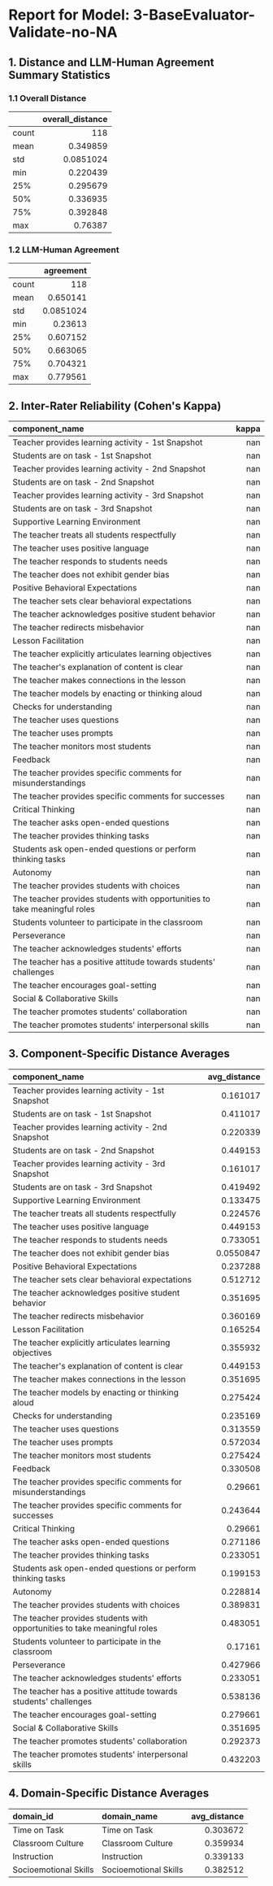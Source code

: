 # Report for Model: **3-BaseEvaluator-Validate-no-NA**

## 1. Distance and LLM-Human Agreement Summary Statistics

### 1.1 Overall Distance

|       |   overall_distance |
|:------|-------------------:|
| count |        118         |
| mean  |          0.349859  |
| std   |          0.0851024 |
| min   |          0.220439  |
| 25%   |          0.295679  |
| 50%   |          0.336935  |
| 75%   |          0.392848  |
| max   |          0.76387   |

### 1.2 LLM-Human Agreement

|       |   agreement |
|:------|------------:|
| count | 118         |
| mean  |   0.650141  |
| std   |   0.0851024 |
| min   |   0.23613   |
| 25%   |   0.607152  |
| 50%   |   0.663065  |
| 75%   |   0.704321  |
| max   |   0.779561  |

## 2. Inter-Rater Reliability (Cohen's Kappa)

| component_name                                                            |   kappa |
|:--------------------------------------------------------------------------|--------:|
| Teacher provides learning activity - 1st Snapshot                         |     nan |
| Students are on task - 1st Snapshot                                       |     nan |
| Teacher provides learning activity - 2nd Snapshot                         |     nan |
| Students are on task - 2nd Snapshot                                       |     nan |
| Teacher provides learning activity - 3rd Snapshot                         |     nan |
| Students are on task - 3rd Snapshot                                       |     nan |
| Supportive Learning Environment                                           |     nan |
| The teacher treats all students respectfully                              |     nan |
| The teacher uses positive language                                        |     nan |
| The teacher responds to students needs                                    |     nan |
| The teacher does not exhibit gender bias                                  |     nan |
| Positive Behavioral Expectations                                          |     nan |
| The teacher sets clear behavioral expectations                            |     nan |
| The teacher acknowledges positive student behavior                        |     nan |
| The teacher redirects misbehavior                                         |     nan |
| Lesson Facilitation                                                       |     nan |
| The teacher explicitly articulates learning objectives                    |     nan |
| The teacher's explanation of content is clear                             |     nan |
| The teacher makes connections in the lesson                               |     nan |
| The teacher models by enacting or thinking aloud                          |     nan |
| Checks for understanding                                                  |     nan |
| The teacher uses questions                                                |     nan |
| The teacher uses prompts                                                  |     nan |
| The teacher monitors most students                                        |     nan |
| Feedback                                                                  |     nan |
| The teacher provides specific comments for misunderstandings              |     nan |
| The teacher provides specific comments for successes                      |     nan |
| Critical Thinking                                                         |     nan |
| The teacher asks open-ended questions                                     |     nan |
| The teacher provides thinking tasks                                       |     nan |
| Students ask open-ended questions or perform thinking tasks               |     nan |
| Autonomy                                                                  |     nan |
| The teacher provides students with choices                                |     nan |
| The teacher provides students with opportunities to take meaningful roles |     nan |
| Students volunteer to participate in the classroom                        |     nan |
| Perseverance                                                              |     nan |
| The teacher acknowledges students' efforts                                |     nan |
| The teacher has a positive attitude towards students' challenges          |     nan |
| The teacher encourages goal-setting                                       |     nan |
| Social & Collaborative Skills                                             |     nan |
| The teacher promotes students' collaboration                              |     nan |
| The teacher promotes students' interpersonal skills                       |     nan |

## 3. Component-Specific Distance Averages

| component_name                                                            |   avg_distance |
|:--------------------------------------------------------------------------|---------------:|
| Teacher provides learning activity - 1st Snapshot                         |      0.161017  |
| Students are on task - 1st Snapshot                                       |      0.411017  |
| Teacher provides learning activity - 2nd Snapshot                         |      0.220339  |
| Students are on task - 2nd Snapshot                                       |      0.449153  |
| Teacher provides learning activity - 3rd Snapshot                         |      0.161017  |
| Students are on task - 3rd Snapshot                                       |      0.419492  |
| Supportive Learning Environment                                           |      0.133475  |
| The teacher treats all students respectfully                              |      0.224576  |
| The teacher uses positive language                                        |      0.449153  |
| The teacher responds to students needs                                    |      0.733051  |
| The teacher does not exhibit gender bias                                  |      0.0550847 |
| Positive Behavioral Expectations                                          |      0.237288  |
| The teacher sets clear behavioral expectations                            |      0.512712  |
| The teacher acknowledges positive student behavior                        |      0.351695  |
| The teacher redirects misbehavior                                         |      0.360169  |
| Lesson Facilitation                                                       |      0.165254  |
| The teacher explicitly articulates learning objectives                    |      0.355932  |
| The teacher's explanation of content is clear                             |      0.449153  |
| The teacher makes connections in the lesson                               |      0.351695  |
| The teacher models by enacting or thinking aloud                          |      0.275424  |
| Checks for understanding                                                  |      0.235169  |
| The teacher uses questions                                                |      0.313559  |
| The teacher uses prompts                                                  |      0.572034  |
| The teacher monitors most students                                        |      0.275424  |
| Feedback                                                                  |      0.330508  |
| The teacher provides specific comments for misunderstandings              |      0.29661   |
| The teacher provides specific comments for successes                      |      0.243644  |
| Critical Thinking                                                         |      0.29661   |
| The teacher asks open-ended questions                                     |      0.271186  |
| The teacher provides thinking tasks                                       |      0.233051  |
| Students ask open-ended questions or perform thinking tasks               |      0.199153  |
| Autonomy                                                                  |      0.228814  |
| The teacher provides students with choices                                |      0.389831  |
| The teacher provides students with opportunities to take meaningful roles |      0.483051  |
| Students volunteer to participate in the classroom                        |      0.17161   |
| Perseverance                                                              |      0.427966  |
| The teacher acknowledges students' efforts                                |      0.233051  |
| The teacher has a positive attitude towards students' challenges          |      0.538136  |
| The teacher encourages goal-setting                                       |      0.279661  |
| Social & Collaborative Skills                                             |      0.351695  |
| The teacher promotes students' collaboration                              |      0.292373  |
| The teacher promotes students' interpersonal skills                       |      0.432203  |

## 4. Domain-Specific Distance Averages

| domain_id             | domain_name           |   avg_distance |
|:----------------------|:----------------------|---------------:|
| Time on Task          | Time on Task          |       0.303672 |
| Classroom Culture     | Classroom Culture     |       0.359934 |
| Instruction           | Instruction           |       0.339133 |
| Socioemotional Skills | Socioemotional Skills |       0.382512 |

